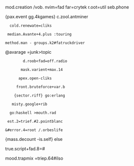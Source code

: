 mod.creation /vob. nvim=fad
    far=crytek r.oot=util seb.phone
   
   {pax.event gg.4kgames} <sxc>
       c.zool.antminer
      
      cold.renewate=cliks
     
     median.Avante+4.plus :touring
    
    method.man - groups.k2#fatruckdriver
   
   @avarage =junk>topic
  
            d.roob<fad=off.radio
           
           mask.varient+max.14
          
          apex.open-cliks
         
         front.bruteforce+var.b
        
        {sector.riff} go:erlang
       
       misty.google+rib
      
      go:haskell >mouth.rad
     
     est.2=trief.#2.pointblanc
    
    &#error.4=root /.orbeslife
   
   {mass.decount -is.self} else
  
  true.script+fad.8=#
 
 mood.trapmix =triep.64#ilso